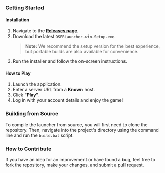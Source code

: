 ### Getting Started

#### Installation
1.  Navigate to the **[Releases page](https://github.com/Open-Source-Free-Realms/Launcher/releases)**.
2.  Download the latest `OSFRLauncher-win-Setup.exe`.
    > **Note:** We recommend the setup version for the best experience, but portable builds are also available for convenience.
3.  Run the installer and follow the on-screen instructions.

#### How to Play
1.  Launch the application.
2.  Enter a server URL from a **Known** host.
3.  Click **"Play"**.
4.  Log in with your account details and enjoy the game!

### Building from Source

To compile the launcher from source, you will first need to clone the repository. Then, navigate into the project's directory using the command line and run the `build.bat` script.

### How to Contribute

If you have an idea for an improvement or have found a bug, feel free to fork the repository, make your changes, and submit a pull request.
